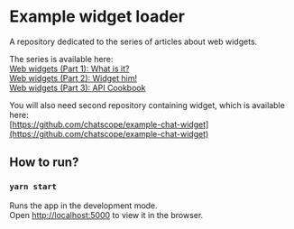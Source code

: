 # Example widget loader

A repository dedicated to the series of articles about web widgets.

The series is available here:\
[Web widgets (Part 1): What is it?](https://chatscope.io/blog/web-widgets-part-1-what-is-it/)\
[Web widgets (Part 2): Widget him!](https://chatscope.io/blog/web-widgets-part-2-widget-him/)\
[Web widgets (Part 3): API Cookbook](https://chatscope.io/blog/web-widgets-part-3-api-cookbook/)

You will also need second repository containing widget, which is available here:\
[https://github.com/chatscope/example-chat-widget](https://github.com/chatscope/example-chat-widget)

## How to run?
### `yarn start`

Runs the app in the development mode.\
Open [http://localhost:5000](http://localhost:5000) to view it in the browser.
